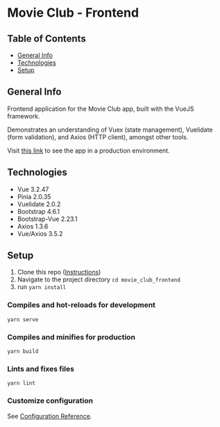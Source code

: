 # Movie Club - Frontend

## Table of Contents
* [General Info](#general-info)
* [Technologies](#technologies)
* [Setup](#setup)

## General Info
Frontend application for the Movie Club app, built with the VueJS framework.

Demonstrates an understanding of Vuex (state management), Vuelidate (form validation), and Axios (HTTP client), amongst other tools.

Visit [this link](https://immense-mountain-08471.herokuapp.com/) to see the app in a production environment.

## Technologies
* Vue 3.2.47
* Pinia 2.0.35
* Vuelidate 2.0.2
* Bootstrap 4.6.1
* Bootstrap-Vue 2.23.1
* Axios 1.3.6
* Vue/Axios 3.5.2

## Setup
1) Clone this repo ([Instructions](https://docs.github.com/en/github/creating-cloning-and-archiving-repositories/cloning-a-repository))
2) Navigate to the project directory `cd movie_club_frontend`
3) run `yarn install`

### Compiles and hot-reloads for development
`yarn serve`

### Compiles and minifies for production
`yarn build`

### Lints and fixes files
`yarn lint`

### Customize configuration
See [Configuration Reference](https://cli.vuejs.org/config/).
